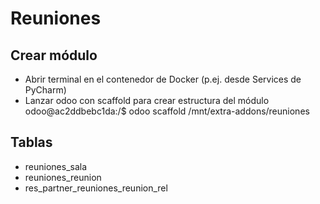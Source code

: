 # Reuniones

## Crear módulo

- Abrir terminal en el contenedor de Docker (p.ej. desde Services de PyCharm)
- Lanzar odoo con scaffold para crear estructura del módulo  
odoo@ac2ddbebc1da:/$ odoo scaffold /mnt/extra-addons/reuniones

## Tablas

- reuniones_sala
- reuniones_reunion
- res_partner_reuniones_reunion_rel